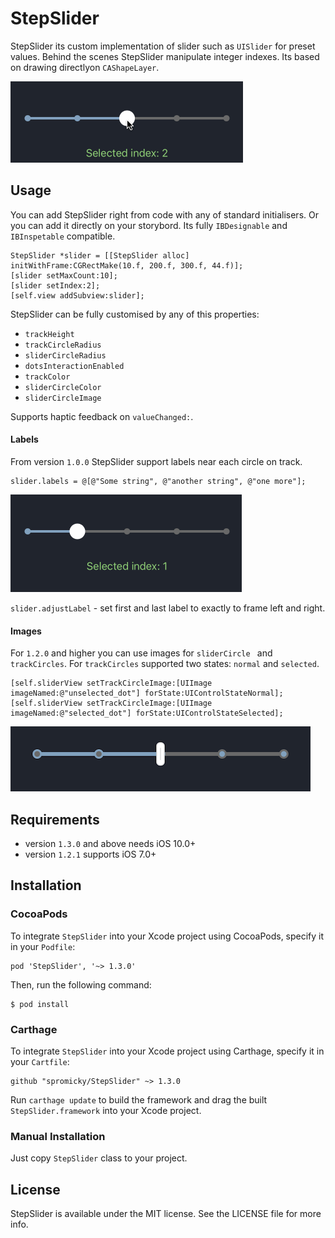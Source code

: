 # StepSlider

StepSlider its custom implementation of slider such as `UISlider` for preset values. Behind the scenes StepSlider manipulate integer indexes. Its based on drawing directlyon `CAShapeLayer`. 

![](screenshots/example.gif)

## Usage

You can add StepSlider right from code with any of standard initialisers. Or you can add it directly on your storybord. Its fully `IBDesignable` and `IBInspetable` compatible.

```objc
StepSlider *slider = [[StepSlider alloc] initWithFrame:CGRectMake(10.f, 200.f, 300.f, 44.f)];
[slider setMaxCount:10];
[slider setIndex:2];
[self.view addSubview:slider];
```

StepSlider can be fully customised by any of this properties:

- `trackHeight`
- `trackCircleRadius`
- `sliderCircleRadius`
- `dotsInteractionEnabled`
- `trackColor`
- `sliderCircleColor`
- `sliderCircleImage`

Supports haptic feedback on `valueChanged:`.

#### Labels

From version `1.0.0` StepSlider support labels near each circle on track. 

```objc
slider.labels = @[@"Some string", @"another string", @"one more"];
```

![](screenshots/example_labels.gif)

`slider.adjustLabel` - set first and last label to exactly to frame left and right.

#### Images

For `1.2.0` and higher you can use images for `sliderCircle ` and `trackCircles`. For `trackCircles` supported two states: `normal` and `selected`.

```objc
[self.sliderView setTrackCircleImage:[UIImage imageNamed:@"unselected_dot"] forState:UIControlStateNormal];
[self.sliderView setTrackCircleImage:[UIImage imageNamed:@"selected_dot"] forState:UIControlStateSelected];
```

![](screenshots/images.png)

## Requirements

- version `1.3.0` and above needs iOS 10.0+
- version `1.2.1` supports iOS 7.0+

## Installation

### CocoaPods

To integrate `StepSlider` into your Xcode project using CocoaPods, specify it in your `Podfile`:

```
pod 'StepSlider', '~> 1.3.0'
```

Then, run the following command:

```
$ pod install
```

### Carthage

To integrate `StepSlider` into your Xcode project using Carthage, specify it in your `Cartfile`:

```
github "spromicky/StepSlider" ~> 1.3.0
```

Run `carthage update` to build the framework and drag the built `StepSlider.framework` into your Xcode project.

### Manual Installation

Just copy `StepSlider` class to your project.

## License

StepSlider is available under the MIT license. See the LICENSE file for more info.